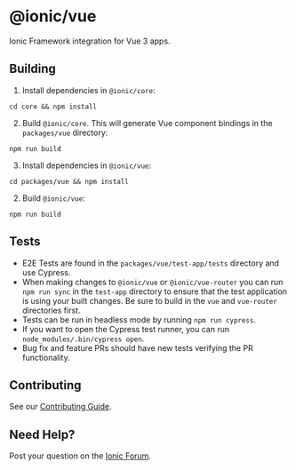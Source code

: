 # @ionic/vue

Ionic Framework integration for Vue 3 apps.

## Building

1. Install dependencies in `@ionic/core`:

```shell
cd core && npm install
```

2. Build `@ionic/core`. This will generate Vue component bindings in the `packages/vue` directory:

```shell
npm run build
````

3. Install dependencies in `@ionic/vue`:

```shell
cd packages/vue && npm install
```

2. Build `@ionic/vue`:

```shell
npm run build
````

## Tests

* E2E Tests are found in the `packages/vue/test-app/tests` directory and use Cypress.
* When making changes to `@ionic/vue` or `@ionic/vue-router` you can run `npm run sync` in the `test-app` directory to ensure that the test application is using your built changes. Be sure to build in the `vue` and `vue-router` directories first.
* Tests can be run in headless mode by running `npm run cypress`.
* If you want to open the Cypress test runner, you can run `node_modules/.bin/cypress open`.
* Bug fix and feature PRs should have new tests verifying the PR functionality.

## Contributing

See our [Contributing Guide](https://github.com/ionic-team/ionic-framework/blob/master/.github/CONTRIBUTING.md).

## Need Help?

Post your question on the [Ionic Forum](http://forum.ionicframework.com/).